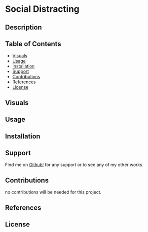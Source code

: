 # Social Distracting

## Description 
<!-- [Social Distracting](https://github.com/TheR16H/social18) no deploy-->

## Table of Contents

- [Visuals](#visuals)
- [Usage](#usage)
- [Installation](#installation)
- [Support](#support)
- [Contributions](#contributions)
- [References](#references)
- [License](#license)

## Visuals
 <!-- ![Screenshot](./public/assets/images/Visual-1-SS.png)
![gif](./public/assets/images/visual2.gif) 
![DEMO VIDEO](google.com) ⬅ Click me -->

## Usage
<!-- the intended usage -->

## Installation
<!-- to install any of the required npm packages just run the following command in your terminal. 
```
npm i
``` -->

## Support
Find me on [Github!](https://github.com/TheR16H) for any support or to see any of my other works.

## Contributions
no contributions will be needed for this project.

## References
<!-- - [JS docs for mongoose (decoding #1)]https://masteringjs.io/tutorials/mongoose/mongoose-validate-unique-email)
- [Gist Tutorial(decoding #2) 🫶](https://gist.github.com/TheR16H/97fa17362b404211b7b5b985513e3549)
- [dayjs](https://www.npmjs.com/package/dayjs) -->

## License
<!-- MIT License 🔔

Copyright (c) 2024 Rashawn Hall

Permission is hereby granted, free of charge, to any person obtaining a copy
of this software and associated documentation files (the "Software"), to deal
in the Software without restriction, including without limitation the rights
to use, copy, modify, merge, publish, distribute, sublicense, and/or sell
copies of the Software, and to permit persons to whom the Software is
furnished to do so, subject to the following conditions:

The above copyright notice and this permission notice shall be included in all
copies or substantial portions of the Software.

THE SOFTWARE IS PROVIDED "AS IS", WITHOUT WARRANTY OF ANY KIND, EXPRESS OR
IMPLIED, INCLUDING BUT NOT LIMITED TO THE WARRANTIES OF MERCHANTABILITY,
FITNESS FOR A PARTICULAR PURPOSE AND NONINFRINGEMENT. IN NO EVENT SHALL THE
AUTHORS OR COPYRIGHT HOLDERS BE LIABLE FOR ANY CLAIM, DAMAGES OR OTHER
LIABILITY, WHETHER IN AN ACTION OF CONTRACT, TORT OR OTHERWISE, ARISING FROM,
OUT OF OR IN CONNECTION WITH THE SOFTWARE OR THE USE OR OTHER DEALINGS IN THE
SOFTWARE. -->